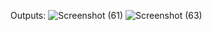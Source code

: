 Outputs:
![Screenshot (61)](https://github.com/user-attachments/assets/04c8b0d3-15b1-4a7c-8a18-009222187c20)
![Screenshot (63)](https://github.com/user-attachments/assets/1e96b0ab-f326-4bfc-b10a-dec229a1cbee)

